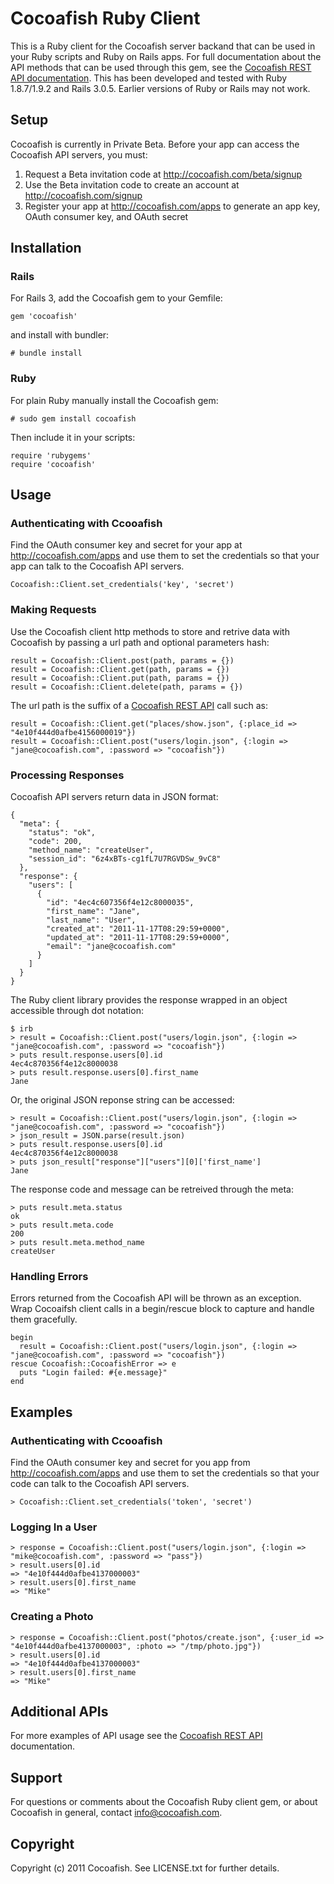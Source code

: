 # Cocoafish Ruby Client

This is a Ruby client for the Cocoafish server backand that can be used in your Ruby scripts and Ruby on Rails apps. For full documentation about the API methods that can be used through this gem, see the [Cocoafish REST API documentation](http://cocoafish.com/docs/rest). This has been developed and tested with Ruby 1.8.7/1.9.2 and Rails 3.0.5. Earlier versions of Ruby or Rails may not work.

## Setup

Cocoafish is currently in Private Beta. Before your app can access the Cocoafish API servers, you must:

1. Request a Beta invitation code at http://cocoafish.com/beta/signup
2. Use the Beta invitation code to create an account at http://cocoafish.com/signup
3. Register your app at http://cocoafish.com/apps to generate an app key, OAuth consumer key, and OAuth secret

## Installation

### Rails

For Rails 3, add the Cocoafish gem to your Gemfile:

    gem 'cocoafish'

and install with bundler:

    # bundle install

### Ruby

For plain Ruby manually install the Cocoafish gem:

    # sudo gem install cocoafish

Then include it in your scripts:

    require 'rubygems'
    require 'cocoafish'
    
## Usage

### Authenticating with Ccooafish

Find the OAuth consumer key and secret for your app at http://cocoafish.com/apps and use them to set the credentials so that your app can talk to the Cocoafish API servers.

    Cocoafish::Client.set_credentials('key', 'secret')

### Making Requests

Use the Cocoafish client http methods to store and retrive data with Cocoafish by passing a url path and optional parameters hash:

    result = Cocoafish::Client.post(path, params = {})
    result = Cocoafish::Client.get(path, params = {})
    result = Cocoafish::Client.put(path, params = {})
    result = Cocoafish::Client.delete(path, params = {})

The url path is the suffix of a [Cocoafish REST API](http://cocoafish.com/docs/rest) call such as:

    result = Cocoafish::Client.get("places/show.json", {:place_id => "4e10f444d0afbe4156000019"})
    result = Cocoafish::Client.post("users/login.json", {:login => "jane@cocoafish.com", :password => "cocoafish"})

### Processing Responses

Cocoafish API servers return data in JSON format:

    {
      "meta": {
        "status": "ok",
        "code": 200,
        "method_name": "createUser",
        "session_id": "6z4xBTs-cg1fL7U7RGVDSw_9vC8"
      },
      "response": {
        "users": [
          {
            "id": "4ec4c607356f4e12c8000035",
            "first_name": "Jane",
            "last_name": "User",
            "created_at": "2011-11-17T08:29:59+0000",
            "updated_at": "2011-11-17T08:29:59+0000",
            "email": "jane@cocoafish.com"
          }
        ]
      }
    }

The Ruby client library provides the response wrapped in an object accessible through dot notation:

    $ irb
    > result = Cocoafish::Client.post("users/login.json", {:login => "jane@cocoafish.com", :password => "cocoafish"})
    > puts result.response.users[0].id
    4ec4c870356f4e12c8000038
    > puts result.response.users[0].first_name
    Jane

Or, the original JSON reponse string can be accessed:

    > result = Cocoafish::Client.post("users/login.json", {:login => "jane@cocoafish.com", :password => "cocoafish"})
    > json_result = JSON.parse(result.json)
    > puts result.response.users[0].id
    4ec4c870356f4e12c8000038
    > puts json_result["response"]["users"][0]['first_name']
    Jane
    
The response code and message can be retreived through the meta:

    > puts result.meta.status
    ok
    > puts result.meta.code
    200
    > puts result.meta.method_name
    createUser

### Handling Errors

Errors returned from the Cocoafish API will be thrown as an exception. Wrap Cocoaifsh client calls in a begin/rescue block to capture and handle them gracefully.

    begin
      result = Cocoafish::Client.post("users/login.json", {:login => "jane@cocoafish.com", :password => "cocoafish"})
    rescue Cocoafish::CocoafishError => e
      puts "Login failed: #{e.message}"
    end

## Examples

### Authenticating with Ccooafish

Find the OAuth consumer key and secret for you app from http://cocoafish.com/apps and use them to set the credentials so that your code can talk to the Cocoafish API servers.

    > Cocoafish::Client.set_credentials('token', 'secret')

### Logging In a User

    > response = Cocoafish::Client.post("users/login.json", {:login => "mike@cocoafish.com", :password => "pass"})
    > result.users[0].id
    => "4e10f444d0afbe4137000003"
    > result.users[0].first_name
    => "Mike"
   
### Creating a Photo

    > response = Cocoafish::Client.post("photos/create.json", {:user_id => "4e10f444d0afbe4137000003", :photo => "/tmp/photo.jpg"})
    > result.users[0].id
    => "4e10f444d0afbe4137000003"
    > result.users[0].first_name
    => "Mike"
  
## Additional APIs

For more examples of API usage see the [Cocoafish REST API](http://cocoafish.com/docs/rest) documentation.

## Support

For questions or comments about the Cocoafish Ruby client gem, or about Cocoafish in general, contact info@cocoafish.com.

## Copyright

Copyright (c) 2011 Cocoafish. See LICENSE.txt for further details.
